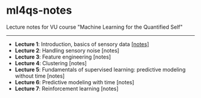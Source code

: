 # ml4qs-notes
Lecture notes for VU course "Machine Learning for the Quantified Self"

---

* **Lecture 1**: Introduction, basics of sensory data [[notes]](https://github.com/timmocking/ml4qs-notes/blob/master/notes/lecture1.md)
* **Lecture 2**: Handling sensory noise [notes]
* **Lecture 3**: Feature engineering [notes]
* **Lecture 4**: Clustering [notes]
* **Lecture 5**: Fundamentals of supervised learning: predictive modeling without time [notes]
* **Lecture 6**: Predictive modeling with time [notes]
* **Lecture 7**: Reinforcement learning [notes]
